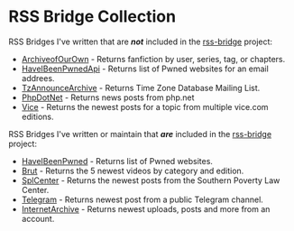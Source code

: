 # RSS Bridge Collection

RSS Bridges I've written that are ***not*** included in the [rss-bridge](https://github.com/RSS-Bridge/rss-bridge) project:

- [ArchiveofOurOwn](bridges/ArchiveofOurOwnBridge.php) - Returns fanfiction by user, series, tag, or chapters.
- [HaveIBeenPwnedApi](bridges/HaveIBeenPwnedApiBridge.php) - Returns list of Pwned websites for an email addrees.
- [TzAnnounceArchive](bridges/TzAnnounceArchiveBridge.php) - Returns Time Zone Database Mailing List.
- [PhpDotNet](bridges/PhpDotNetBridge.php) - Returns news posts from php.net
- [Vice](bridges/ViceBridge.php) - Returns the newest posts for a topic from multiple vice.com editions.

RSS Bridges I've written or maintain that ***are*** included in the [rss-bridge](https://github.com/RSS-Bridge/rss-bridge) project:

- [HaveIBeenPwned](https://github.com/RSS-Bridge/rss-bridge/blob/master/bridges/HaveIBeenPwnedBridge.php) - Returns list of Pwned websites.
- [Brut](https://github.com/RSS-Bridge/rss-bridge/blob/master/bridges/BrutBridge.php) - Returns the 5 newest videos by category and edition.
- [SplCenter](https://github.com/RSS-Bridge/rss-bridge/blob/master/bridges/SplCenterBridge.php) - Returns the newest posts from the Southern Poverty Law Center.
- [Telegram](https://github.com/RSS-Bridge/rss-bridge/blob/master/bridges/TelegramBridge.php) - Returns newest post from a public Telegram channel.
- [InternetArchive](https://github.com/RSS-Bridge/rss-bridge/blob/master/bridges/InternetArchiveBridge.php) - Returns newest uploads, posts and more from an account.
